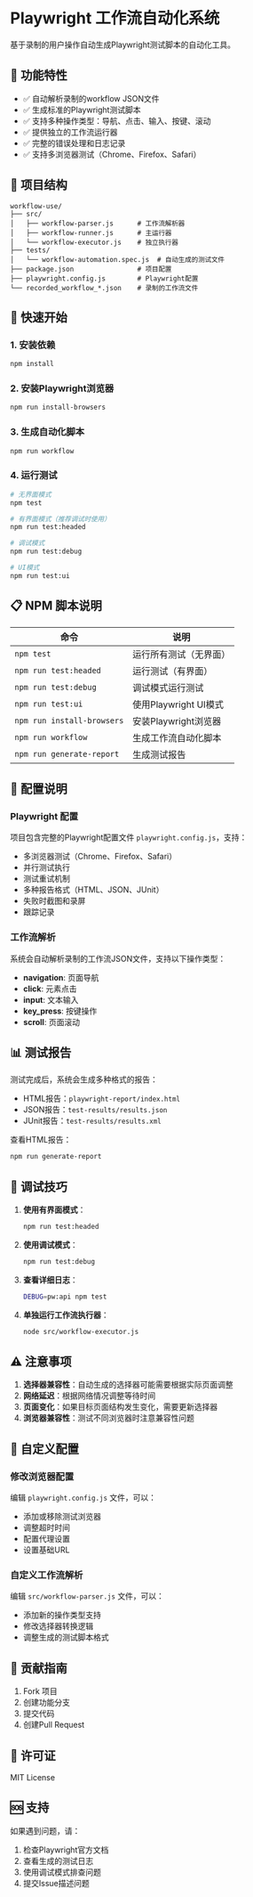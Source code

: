 # Playwright 工作流自动化系统

基于录制的用户操作自动生成Playwright测试脚本的自动化工具。

## 🎯 功能特性

- ✅ 自动解析录制的workflow JSON文件
- ✅ 生成标准的Playwright测试脚本
- ✅ 支持多种操作类型：导航、点击、输入、按键、滚动
- ✅ 提供独立的工作流运行器
- ✅ 完整的错误处理和日志记录
- ✅ 支持多浏览器测试（Chrome、Firefox、Safari）

## 📁 项目结构

```
workflow-use/
├── src/
│   ├── workflow-parser.js      # 工作流解析器
│   ├── workflow-runner.js      # 主运行器
│   └── workflow-executor.js    # 独立执行器
├── tests/
│   └── workflow-automation.spec.js  # 自动生成的测试文件
├── package.json                # 项目配置
├── playwright.config.js        # Playwright配置
└── recorded_workflow_*.json    # 录制的工作流文件
```

## 🚀 快速开始

### 1. 安装依赖

```bash
npm install
```

### 2. 安装Playwright浏览器

```bash
npm run install-browsers
```

### 3. 生成自动化脚本

```bash
npm run workflow
```

### 4. 运行测试

```bash
# 无界面模式
npm test

# 有界面模式（推荐调试时使用）
npm run test:headed

# 调试模式
npm run test:debug

# UI模式
npm run test:ui
```

## 📋 NPM 脚本说明

| 命令 | 说明 |
|------|------|
| `npm test` | 运行所有测试（无界面） |
| `npm run test:headed` | 运行测试（有界面） |
| `npm run test:debug` | 调试模式运行测试 |
| `npm run test:ui` | 使用Playwright UI模式 |
| `npm run install-browsers` | 安装Playwright浏览器 |
| `npm run workflow` | 生成工作流自动化脚本 |
| `npm run generate-report` | 生成测试报告 |

## 🔧 配置说明

### Playwright 配置

项目包含完整的Playwright配置文件 `playwright.config.js`，支持：

- 多浏览器测试（Chrome、Firefox、Safari）
- 并行测试执行
- 测试重试机制
- 多种报告格式（HTML、JSON、JUnit）
- 失败时截图和录屏
- 跟踪记录

### 工作流解析

系统会自动解析录制的工作流JSON文件，支持以下操作类型：

- **navigation**: 页面导航
- **click**: 元素点击
- **input**: 文本输入
- **key_press**: 按键操作
- **scroll**: 页面滚动

## 📊 测试报告

测试完成后，系统会生成多种格式的报告：

- HTML报告：`playwright-report/index.html`
- JSON报告：`test-results/results.json`
- JUnit报告：`test-results/results.xml`

查看HTML报告：
```bash
npm run generate-report
```

## 🐛 调试技巧

1. **使用有界面模式**：
   ```bash
   npm run test:headed
   ```

2. **使用调试模式**：
   ```bash
   npm run test:debug
   ```

3. **查看详细日志**：
   ```bash
   DEBUG=pw:api npm test
   ```

4. **单独运行工作流执行器**：
   ```bash
   node src/workflow-executor.js
   ```

## ⚠️ 注意事项

1. **选择器兼容性**：自动生成的选择器可能需要根据实际页面调整
2. **网络延迟**：根据网络情况调整等待时间
3. **页面变化**：如果目标页面结构发生变化，需要更新选择器
4. **浏览器兼容性**：测试不同浏览器时注意兼容性问题

## 📝 自定义配置

### 修改浏览器配置

编辑 `playwright.config.js` 文件，可以：
- 添加或移除测试浏览器
- 调整超时时间
- 配置代理设置
- 设置基础URL

### 自定义工作流解析

编辑 `src/workflow-parser.js` 文件，可以：
- 添加新的操作类型支持
- 修改选择器转换逻辑
- 调整生成的测试脚本格式

## 🤝 贡献指南

1. Fork 项目
2. 创建功能分支
3. 提交代码
4. 创建Pull Request

## 📄 许可证

MIT License

## 🆘 支持

如果遇到问题，请：
1. 检查Playwright官方文档
2. 查看生成的测试日志
3. 使用调试模式排查问题
4. 提交Issue描述问题
